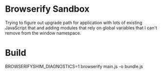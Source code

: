 # Browserify Sandbox

Trying to figure out upgrade path for application with lots of existing JavaScript
that and adding modules that rely on global variables that I can't remove from the
window namespace.

# Build

BROWSERIFYSHIM_DIAGNOSTICS=1 browserify main.js -o bundle.js